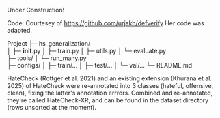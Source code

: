 Under Construction!

Code: Courtesey of https://github.com/urjakh/defverify
Her code was adapted.


Project
├─ hs_generalization/           
│  ├─ __init__.py
│  ├─ train.py
│  ├─ utils.py
│  └─ evaluate.py               
├─ tools/
│  └─ run_many.py               
├─ configs/
│  ├─ train/...
│  ├─ test/...
│  └─ val/...
└─ README.md




HateCheck (Rottger et al. 2021) and an existing extension (Khurana et al. 2025) of HateCheck were re-annotated into 3 classes (hateful, offensive, clean), fixing the latter's annotation errrors. 
Combined and re-annotated, they're called HateCheck-XR, and can be found in the dataset directory (rows unsorted at the moment).
